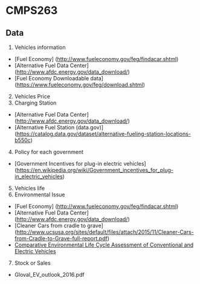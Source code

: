 # CMPS263
## Data
1. Vehicles information
  - [Fuel Economy] (http://www.fueleconomy.gov/feg/findacar.shtml)
  - [Alternative Fuel Data Center] (http://www.afdc.energy.gov/data_download/)
  - [Fuel Economy Downloadable data] (https://www.fueleconomy.gov/feg/download.shtml)
2. Vehicles Price
3. Charging Station
  - [Alternative Fuel Data Center] (http://www.afdc.energy.gov/data_download/)
  - [Alternative Fuel Station (data.gov)] (https://catalog.data.gov/dataset/alternative-fueling-station-locations-b550c)
4. Policy for each government
  - [Government Incentives for plug-in electric vehicles] (https://en.wikipedia.org/wiki/Government_incentives_for_plug-in_electric_vehicles)
5. Vehicles life
6. Environmental Issue
  - [Fuel Economy] (http://www.fueleconomy.gov/feg/findacar.shtml)
  - [Alternative Fuel Data Center] (http://www.afdc.energy.gov/data_download/)
  - [Cleaner Cars from cradle to grave] (http://www.ucsusa.org/sites/default/files/attach/2015/11/Cleaner-Cars-from-Cradle-to-Grave-full-report.pdf)
  - [Comparative Environmental Life Cycle Assessment of Conventional and Electric Vehicles](http://onlinelibrary.wiley.com/doi/10.1111/j.1530-9290.2012.00532.x/full)
7. Stock or Sales
  - Gloval_EV_outlook_2016.pdf
